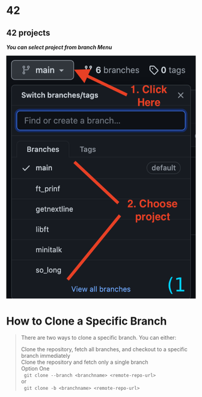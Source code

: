 # 42

## 42 projects

__*You can select project from branch Menu*__

![How-To-img](https://github.com/kuvarti/42MainWorks/raw/main/img/howto.png)

# How to Clone a Specific Branch
> There are two ways to clone a specific branch. You can either:  
> 
> Clone the repository, fetch all branches, and checkout to a specific branch immediately  
> Clone the repository and fetch only a single branch  
> Option One  
>``` git clone --branch <branchname> <remote-repo-url>```  
> or  
>``` git clone -b <branchname> <remote-repo-url>```
